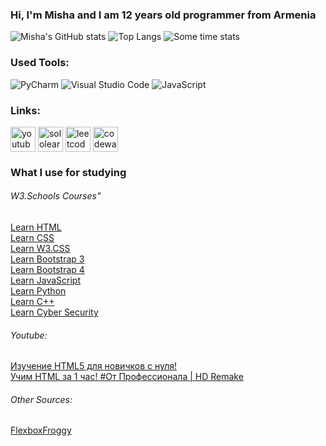 ### Hi, I'm Misha and I am 12 years old programmer from Armenia

![Misha's GitHub stats](https://github-readme-stats.vercel.app/api?username=CodeRyzen&theme=dark&show_icons=true)
![Top Langs](https://github-readme-stats.vercel.app/api/top-langs/?username=CodeRyzen&theme=dark&layout=compact)
![Some time stats](https://github-readme-stats.vercel.app/api/wakatime?username=CodeRyzen&theme=dark)


### Used Tools:
![PyCharm](https://img.shields.io/badge/pycharm-143?style=for-the-badge&logo=pycharm&logoColor=black&color=black&labelColor=green)
![Visual Studio Code](https://img.shields.io/badge/Visual%20Studio%20Code-0078d7.svg?style=for-the-badge&logo=visual-studio-code&logoColor=white)
![JavaScript](https://img.shields.io/badge/with%20a%20logo-grey?style=for-the-badge&logo=javascript)        


### Links:
<p align="left">
  <!-- <a href="your link" target="blank"><img align="center" src="https://cdn.jsdelivr.net/npm/simple-icons@3.0.1/icons/twitter.svg" alt="" height="30" width="40" /></a>
  <a href="your link" target="blank"><img align="center" src="https://cdn.jsdelivr.net/npm/simple-icons@3.0.1/icons/linkedin.svg" alt="" height="30" width="40" /></a>
  <a href="your link" target="blank"><img align="center" src="https://cdn.jsdelivr.net/npm/simple-icons@3.0.1/icons/instagram.svg" alt="" height="30" width="40" /></a> -->
  <a href="https://www.youtube.com/channel/UCUyjayOjkNaAYQXJJsPgZGA"><img align="center" src="https://cdn.jsdelivr.net/npm/simple-icons@3.0.1/icons/youtube.svg" alt="youtube" height="40" width="40"></a>
  <a href="https://www.sololearn.com/en/profile/18878907"><img align="center" src="http://www.w3.org/2000/svg" alt="sololearn" height="40" width="40"></a>
  <a href="https://leetcode.com/CodeRyzen/"><img align="center" src="https://iconscout.com/free-icon/leetcode-3445700" alt="leetcode" height="40" width="40"></a>
  <a href="https://www.codewars.com/users/CodeRyzen"><img align="center" src="https://www.svgrepo.com/show/305890/codewars.svg" alt="codewars" height="40" width="40"></a>
  <a href="https://wakatime.com/@CodeRyzen"><img></a>
</p>

### What I use for studying
<h6> W3.Schools Courses" </h6>
  <a href="https://my-learning.w3schools.com/tutorial/html"> Learn HTML </a><br>
  <a href="https://my-learning.w3schools.com/tutorial/css"> Learn CSS </a><br>
  <a href="https://my-learning.w3schools.com/tutorial/w3css"> Learn W3.CSS </a><br>
  <a href="https://my-learning.w3schools.com/tutorial/bootstrap"> Learn Bootstrap 3 </a><br>
  <a href="https://my-learning.w3schools.com/tutorial/bootstrap4"> Learn Bootstrap 4 </a><br>
  <a href="https://my-learning.w3schools.com/tutorial/js"> Learn JavaScript </a><br>
  <a href="https://my-learning.w3schools.com/tutorial/python"> Learn Python </a><br>
  <a href="https://my-learning.w3schools.com/tutorial/cpp"> Learn C++ </a><br>
  <a href="https://my-learning.w3schools.com/tutorial/cybersecurity"> Learn Cyber Security </a><br>

<h6> Youtube: </h6>  
  <a href="https://www.youtube.com/playlist?list=PLDyJYA6aTY1nlkG0gBj96XDmDSC4Fy1TO"> Изучение HTML5 для новичков с нуля! </a><br>
  <a href="https://www.youtube.com/watch?v=bWNmJqgri4Q"> Учим HTML за 1 час! #От Профессионала | HD Remake </a>



<h6> Other Sources: </h6>
  <a href="https://flexboxfroggy.com/#ru"> FlexboxFroggy </a>



